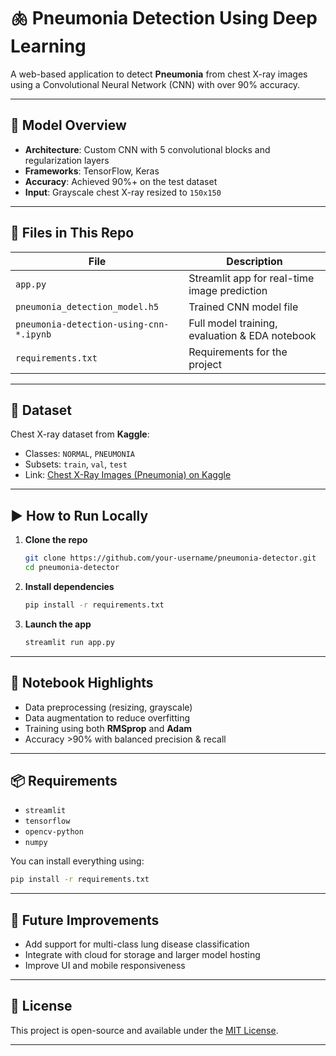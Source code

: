 # 🫁 Pneumonia Detection Using Deep Learning

A web-based application to detect **Pneumonia** from chest X-ray images using a Convolutional Neural Network (CNN) with over 90% accuracy.

---


## 🧠 Model Overview

* **Architecture**: Custom CNN with 5 convolutional blocks and regularization layers
* **Frameworks**: TensorFlow, Keras
* **Accuracy**: Achieved 90%+ on the test dataset
* **Input**: Grayscale chest X-ray resized to `150x150`

---

## 📂 Files in This Repo

| File                                    | Description                                    |
| --------------------------------------- | ---------------------------------------------- |
| `app.py`                                | Streamlit app for real-time image prediction   |
| `pneumonia_detection_model.h5`          | Trained CNN model file                         |
| `pneumonia-detection-using-cnn-*.ipynb` | Full model training, evaluation & EDA notebook |
| `requirements.txt`                      | Requirements for the project                   |

---

## 🧪 Dataset

Chest X-ray dataset from **Kaggle**:

* Classes: `NORMAL`, `PNEUMONIA`
* Subsets: `train`, `val`, `test`
* Link: [Chest X-Ray Images (Pneumonia) on Kaggle](https://www.kaggle.com/datasets/paultimothymooney/chest-xray-pneumonia)

---

## ▶️ How to Run Locally

1. **Clone the repo**

   ```bash
   git clone https://github.com/your-username/pneumonia-detector.git
   cd pneumonia-detector
   ```

2. **Install dependencies**

   ```bash
   pip install -r requirements.txt
   ```

3. **Launch the app**

   ```bash
   streamlit run app.py
   ```

---

## 📝 Notebook Highlights

* Data preprocessing (resizing, grayscale)
* Data augmentation to reduce overfitting
* Training using both **RMSprop** and **Adam**
* Accuracy >90% with balanced precision & recall

---

## 📦 Requirements

* `streamlit`
* `tensorflow`
* `opencv-python`
* `numpy`

You can install everything using:

```bash
pip install -r requirements.txt
```

---

## 🔮 Future Improvements

* Add support for multi-class lung disease classification
* Integrate with cloud for storage and larger model hosting
* Improve UI and mobile responsiveness

---

## 📜 License

This project is open-source and available under the [MIT License](LICENSE).

---
